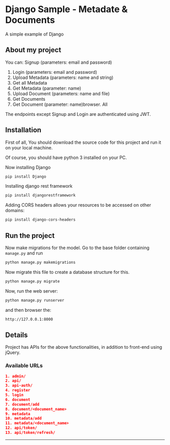 # Django Sample - Metadate & Documents
A simple example of Django

## About my project
You can: 
Signup (parameters: email and password)
1. Login (parameters: email and password)
2. Upload Metadata (parameters: name and string)
3. Get all Metadata
4. Get Metadata (parameter: name)
5. Upload Document (parameters: name and file)
6. Get Documents
7. Get Document (parameter: name)browser. All 

The endpoints except Signup and Login are authenticated using JWT.


## Installation

First of all, You should download the source code for this project and run it on your local machine.

Of course, you should have python 3 installed on your PC.

Now installing Django

```bash
pip install Django
```

Installing django rest framework

```bash
pip install djangorestframework
```

Adding CORS headers allows your resources to be accessed on other domains:

```bash
pip install django-cors-headers
```

## Run the project

Now make migrations for the model. Go to the base folder containing ```manage.py``` and run

```bash
python manage.py makemigrations
```

Now migrate this file to create a database structure for this.

```bash
python manage.py migrate
```

Now, run the web server:

```bash
python manage.py runserver
```

and then browser the: 

```bash
http://127.0.0.1:8000
```


## Details
Project has APIs for the above functionalities, in addition to front-end using jQuery.

### Available URLs

```json
1. admin/
2. api/
3. api-auth/
4. register
5. login
6. document
7. document/add
8. document/<document_name>
9. metadata
10. metadata/add
11. metadata/<document_name>
12. api/token/
13. api/token/refresh/
```

---